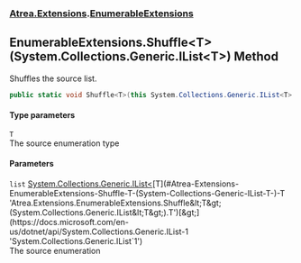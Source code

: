 ### [Atrea.Extensions](./Atrea-Extensions.md 'Atrea.Extensions').[EnumerableExtensions](./Atrea-Extensions-EnumerableExtensions.md 'Atrea.Extensions.EnumerableExtensions')
## EnumerableExtensions.Shuffle&lt;T&gt;(System.Collections.Generic.IList&lt;T&gt;) Method
Shuffles the source list.  
```csharp
public static void Shuffle<T>(this System.Collections.Generic.IList<T> list);
```
#### Type parameters
<a name='Atrea-Extensions-EnumerableExtensions-Shuffle-T-(System-Collections-Generic-IList-T-)-T'></a>
`T`  
The source enumeration type  
  
#### Parameters
<a name='Atrea-Extensions-EnumerableExtensions-Shuffle-T-(System-Collections-Generic-IList-T-)-list'></a>
`list` [System.Collections.Generic.IList&lt;](https://docs.microsoft.com/en-us/dotnet/api/System.Collections.Generic.IList-1 'System.Collections.Generic.IList`1')[T](#Atrea-Extensions-EnumerableExtensions-Shuffle-T-(System-Collections-Generic-IList-T-)-T 'Atrea.Extensions.EnumerableExtensions.Shuffle&lt;T&gt;(System.Collections.Generic.IList&lt;T&gt;).T')[&gt;](https://docs.microsoft.com/en-us/dotnet/api/System.Collections.Generic.IList-1 'System.Collections.Generic.IList`1')  
The source enumeration  
  
